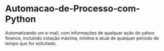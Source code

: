 # Automacao-de-Processo-com-Python
Automatizando um e-mail, com informações de qualquer ação do yahoo finance, incluindo cotação máxima, mínima e atual de qualquer período de tempo que for solicitado.
